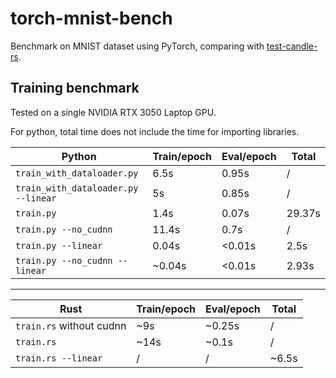 # torch-mnist-bench

Benchmark on MNIST dataset using PyTorch, comparing with [test-candle-rs](https://github.com/yyhhenry/test-candle-rs).

## Training benchmark

Tested on a single NVIDIA RTX 3050 Laptop GPU.

For python, total time does not include the time for importing libraries.

|Python|Train/epoch|Eval/epoch|Total|
|---|---|---|---|
|`train_with_dataloader.py`|6.5s|0.95s|/|
|`train_with_dataloader.py --linear`|5s|0.85s|/|
|`train.py`|1.4s|0.07s|29.37s|
|`train.py --no_cudnn`|11.4s|0.7s|/|
|`train.py --linear`|0.04s|<0.01s|2.5s|
|`train.py --no_cudnn --linear`|~0.04s|<0.01s|2.93s|
---
|Rust|Train/epoch|Eval/epoch|Total|
|---|---|---|---|
|`train.rs` without cudnn|~9s|~0.25s|/|
|`train.rs`|~14s|~0.1s|/|
|`train.rs --linear`|/|/|~6.5s|
